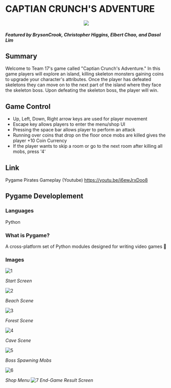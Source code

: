 # CAPTIAN CRUNCH'S ADVENTURE
<div align="center">
    <img src="https://images-wixmp-ed30a86b8c4ca887773594c2.wixmp.com/f/b2785b52-9aa3-4b94-b89e-44b3b68b1a81/dd956cw-3e208876-69e4-4b90-a658-a59aaf7a5849.gif?token=eyJ0eXAiOiJKV1QiLCJhbGciOiJIUzI1NiJ9.eyJzdWIiOiJ1cm46YXBwOjdlMGQxODg5ODIyNjQzNzNhNWYwZDQxNWVhMGQyNmUwIiwiaXNzIjoidXJuOmFwcDo3ZTBkMTg4OTgyMjY0MzczYTVmMGQ0MTVlYTBkMjZlMCIsIm9iaiI6W1t7InBhdGgiOiJcL2ZcL2IyNzg1YjUyLTlhYTMtNGI5NC1iODllLTQ0YjNiNjhiMWE4MVwvZGQ5NTZjdy0zZTIwODg3Ni02OWU0LTRiOTAtYTY1OC1hNTlhYWY3YTU4NDkuZ2lmIn1dXSwiYXVkIjpbInVybjpzZXJ2aWNlOmZpbGUuZG93bmxvYWQiXX0.BYAhw6Gv_EZTQEuK1wEmt2mAuamn6DqX7kCLz43W1Po">
</div>

#### _Featured by BrysonCrook, Christopher Higgins, Elbert Chao, and Dasol Lim_

## Summary
Welcome to Team 17's game called "Captian Crunch's Adventure." In this game players will explore an island, killing skeleton monsters gaining coins to upgrade your character's attributes. Once the player has defeated skeletons they can move on to the next part of the island where they face the skeleton boss. Upon defeating the skeleton boss, the player will win.

## Game Control
- Up, Left, Down, Right arrow keys are used for player movement
- Escape key allows players to enter the menu/shop UI
- Pressing the space bar allows player to perform an attack
- Running over coins that drop on the floor once mobs are killed gives the player +10 Coin Currency
- If the player wants to skip a room or go to the next room after killing all mobs, press '4'

## Link
Pygame Pirates Gameplay (Youtube)
https://youtu.be/i6ewJrxDoo8

## Pygame Developlement

### Languages
Python

### What is Pygame?
A cross-platform set of Python modules designed for writing video games 🚀

### Images
![1](https://github.com/DasolLim/Pygame_Pirates/assets/92288227/dc23b0bf-7558-4c77-ac52-bf99216baf02)

_Start Screen_

![2](https://github.com/DasolLim/Pygame_Pirates/assets/92288227/712876b6-57d0-44ce-a5ad-032dee6d4c39)

_Beach Scene_

![3](https://github.com/DasolLim/Pygame_Pirates/assets/92288227/64fcc8db-fc1e-4d9d-b718-769d7f36b2cd)

_Forest Scene_

![4](https://github.com/DasolLim/Pygame_Pirates/assets/92288227/3fae8b3e-493f-41ce-a417-f40b495ef8a1)

_Cave Scene_

![5](https://github.com/DasolLim/Pygame_Pirates/assets/92288227/515f8ca4-6322-422c-b7d8-39c2ae1c7548)

_Boss Spawning Mobs_

![6](https://github.com/DasolLim/Pygame_Pirates/assets/92288227/6a852ab5-5606-401e-a041-756e38811e0a)

_Shop Menu_
![7](https://github.com/DasolLim/Pygame_Pirates/assets/92288227/1756998d-7daf-4a4b-ab82-0d07e1aa23f6)
_End-Game Result Screen_
